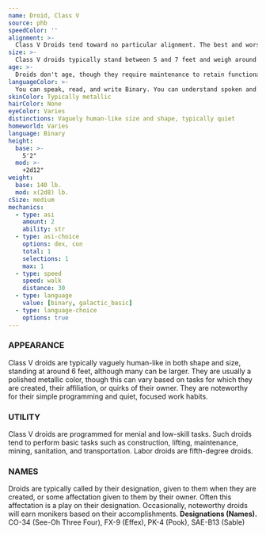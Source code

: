 ```yaml
---
name: Droid, Class V
source: phb
speedColor: ''
alignment: >-
  Class V Droids tend toward no particular alignment. The best and worst are found among them.
size: >-
  Class V droids typically stand between 5 and 7 feet and weigh around 260 lbs. Regardless of your position in that range, your size is Medium.
age: >-
  Droids don't age, though they require maintenance to retain functionality.
languageColor: >-
  You can speak, read, and write Binary. You can understand spoken and written Galactic Basic and one language of your choice, but you cannot speak it.
skinColor: Typically metallic
hairColor: None
eyeColor: Varies
distinctions: Vaguely human-like size and shape, typically quiet
homeworld: Varies
language: Binary
height:
  base: >-
    5'2"
  mod: >-
    +2d12"
weight:
  base: 140 lb.
  mod: x(2d8) lb.
cSize: medium
mechanics:
  - type: asi
    amount: 2
    ability: str
  - type: asi-choice
    options: dex, con
    total: 1
    selections: 1
    max: 1
  - type: speed
    speed: walk
    distance: 30
  - type: language
    value: [binary, galactic_basic]
  - type: language-choice
    options: true
---
```


### APPEARANCE
Class V droids are typically vaguely human-like in both shape and size, standing at around 6 feet, although many can be larger. They are usually a polished metallic color, though this can vary based on tasks for which they are created, their affiliation, or quirks of their owner. They are noteworthy for their simple programming and quiet, focused work habits.

### UTILITY
Class V droids are programmed for menial and low-skill tasks. Such droids tend to perform basic tasks such as construction, lifting, maintenance, mining, sanitation, and transportation. Labor droids are fifth-degree droids.

### NAMES
Droids are typically called by their designation, given to them when they are created, or some affectation given to them by their owner. Often this affectation is a play on their designation. Occasionally, noteworthy droids will earn monikers based on their accomplishments.
__Designations (Names).__ CO-34 (See-Oh Three Four), FX-9 (Effex), PK-4 (Pook), SAE-B13 (Sable)